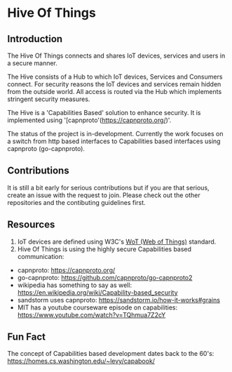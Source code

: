 # Hive Of Things

## Introduction
The Hive Of Things connects and shares IoT devices, services and users in a secure manner. 

The Hive consists of a Hub to which IoT devices, Services and Consumers connect. 
For security reasons the IoT devices and services remain hidden from the outside world. 
All access is routed via the Hub which implements stringent security measures.

The Hive is a 'Capabilities Based' solution to enhance security. It is implemented using '[capnproto'(https://capnproto.org/)'. 

The status of the project is in-development. Currently the work focuses on a switch from http based interfaces to Capabilities based interfaces using capnproto (go-capnproto).


## Contributions
It is still a bit early for serious contributions but if you are that serious, create an issue with the request to join. Please check out the other repositories and the contibuting guidelines first.

## Resources

1. IoT devices are defined using W3C's [WoT (Web of Things)](https://www.w3.org/TR/wot-architecture/) standard.
2. Hive Of Things is using the highly secure Capabilities based communication:
- capnproto: https://capnproto.org/
- go-capnproto: https://github.com/capnproto/go-capnproto2
- wikipedia has something to say as well: https://en.wikipedia.org/wiki/Capability-based_security
- sandstorm uses capnproto: https://sandstorm.io/how-it-works#grains
- MIT has a youtube courseware episode on capabilities: https://www.youtube.com/watch?v=TQhmua7Z2cY

## Fun Fact

The concept of Capabilities based development dates back to the 60's: https://homes.cs.washington.edu/~levy/capabook/

